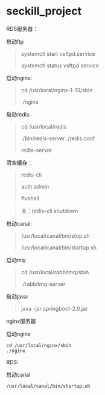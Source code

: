 # seckill_project

RDS服务器：

启动ftp

> systemctl start vsftpd.service
>
> systemctl status vsftpd.service

启动nginx:

> cd /usr/local/nginx-1-13/sbin
>
> ./nginx

启动redis:

> cd /usr/local/redis
>
> ./bin/redis-server ./redis.conf
>
> redis-server

清空缓存：

> redis-cli
>
> auth admin
>
> flushall

> 关：redis-cli shutdown

启动canal:

> /usr/local/canal/bin/stop.sh
>
> /usr/local/canal/bin/startup.sh

启动mq:

> cd /usr/local/rabbitmq/sbin
>
> ./rabbitmq-server

启动java:

> java -jar springboot-2.0.jar



nginx服务器

启动nginx 

```
cd /usr/local/nginx/sbin
./nginx 
```

RDS:

启动canal

```
/usr/local/canal/bin/startup.sh
```